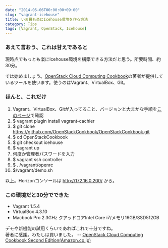 ```yaml
---
date: "2014-05-06T00:00:00+09:00"
slug: "vagrant-icehouse"
title: いま最も楽にIcehouse環境を作る方法
category: Tips
tags: [Vagrant, OpenStack, Icehouse]
---
```

### あえて言おう、これは甘えであると
現時点でもっとも楽にIcehouse環境を構築できる方法だと思う。所要時間、約30分。

では始めましょう。[OpenStack Cloud Computing Cookbook](http://openstackr.wordpress.com/2014/05/01/openstack-cloud-computing-cookbook-the-icehouse-scripts/)の著者が提供しているツールを使います。使うのはVagrant、VirtualBox、Git。

### ほんと、これだけ
1.  Vagrant、VirtualBox、Gitが入ってること、バージョンと大まかな手順を[このページ](http://openstackr.wordpress.com/2014/05/01/openstack-cloud-computing-cookbook-the-icehouse-scripts/)で確認
2.  $ vagrant plugin install vagrant-cachier
3.  $ git clone https://github.com/OpenStackCookbook/OpenStackCookbook.git
4.  $ cd OpenStackCookbook
5.  $ git checkout icehouse
6.  $ vagrant up
7.  何度か管理者パスワードを入力
8.  $ vagrant ssh controller
9.  $ . /vagrant/openrc
10. $/vagrant/demo.sh

以上。Horizonコンソールは http://172.16.0.200/ から。 

### この環境だと30分でできた
- Vagrant 1.5.4
- VirtualBox 4.3.10
- Macbook Pro 2.3GHz クアッドコアIntel Core i7/メモリ16GB/SSD512GB


デモや新機能の試用くらいであればこれで十分ですね。  
著者に感謝。わたしは買いました。 -- [OpenStack Cloud Computing Cookbook Second Edition(Amazon.co.jp)](http://www.amazon.co.jp/OpenStack-Computing-Cookbook-Second-Edition-ebook/dp/B00FZMREUM/)